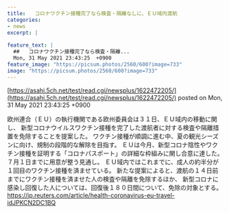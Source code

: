 ```yaml
---
title:   コロナワクチン接種完了なら検査・隔離なしに、ＥＵ域内渡航  
categories:
- news
excerpt: |
  
feature_text: |
  ##   コロナワクチン接種完了なら検査・隔離...
  Mon, 31 May 2021 23:43:25  +0900
feature_image: "https://picsum.photos/2560/600?image=733"
image: "https://picsum.photos/2560/600?image=733"
---
```


[https://asahi.5ch.net/test/read.cgi/newsplus/1622472205/](https://asahi.5ch.net/test/read.cgi/newsplus/1622472205/)
posted on Mon, 31 May 2021 23:43:25  +0900

<!--more-->

欧州連合（ＥＵ）の執行機関である欧州委員会は３１日、ＥＵ域内の移動に関し、 新型コロナウイルスワクチン接種を完了した渡航者に対する検査や隔離措置を免除することを提案した。 ワクチン接種が順調に進む中、夏の観光シーズンに向け、規制の段階的な解除を目指す。 ＥＵは今月、新型コロナ陰性やワクチン接種を証明する「コロナパスポート」の詳細な枠組みに関し合意に達した。 ７月１日までに用意が整う見通し。 ＥＵ域内ではこれまでに、成人の約半分が１回目のワクチン接種を済ませている。 新たな提案によると、渡航の１４日前までにワクチン接種を済ませた人の検査や隔離を免除するほか、 新型コロナに感染し回復した人については、回復後１８０日間について、免除の対象とする。 https://jp.reuters.com/article/health-coronavirus-eu-travel-idJPKCN2DC1BQ
